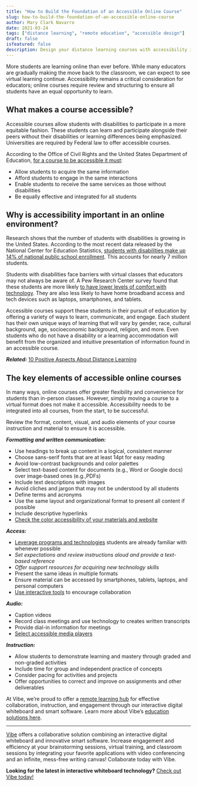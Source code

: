 ```yaml
---
title: "How to Build the Foundation of an Accessible Online Course"
slug: how-to-build-the-foundation-of-an-accessible-online-course
author: Mary Clark Navarro
date: 2021-03-24
tags: ["distance learning", "remote education", "accessible design"]
draft: false
isfeatured: false
description: Design your distance learning courses with accessibility in mind by using these helpful tips.
---
```




More students are learning online than ever before. While many educators are gradually making the move back to the classroom, we can expect to see virtual learning continue. Accessibility remains a critical consideration for educators; online courses require review and structuring to ensure all students have an equal opportunity to learn. 

## What makes a course accessible?

Accessible courses allow students with disabilities to participate in a more equitable fashion. These students can learn and participate alongside their peers without their disabilities or learning differences being emphasized. Universities are required by Federal law to offer accessible courses.

According to the Office of Civil Rights and the United States Department of Education, [for a course to be accessible it must](https://www.justice.gov/crt/vi-accessibility-standards-electronic-and-information-technology-accessibility-standards):

- Allow students to acquire the same information
- Afford students to engage in the same interactions
- Enable students to receive the same services as those without disabilities
- Be equally effective and integrated for all students
## Why is accessibility important in an online environment?

Research shows that the number of students with disabilities is growing in the United States. According to the most recent data released by the National Center for Education Statistics, [students with disabilities make up 14% of national public school enrollment](https://nces.ed.gov/programs/coe/indicator_cgg.asp). This accounts for nearly 7 million students.

Students with disabilities face barriers with virtual classes that educators may not always be aware of. A Pew Research Center survey found that these students are more likely [to have lower levels of comfort with technology](https://www.pewresearch.org/fact-tank/2017/04/07/disabled-americans-are-less-likely-to-use-technology/). They are also less likely to have home broadband access and tech devices such as laptops, smartphones, and tablets.

Accessible courses support these students in their pursuit of education by offering a variety of ways to learn, communicate, and engage. Each student has their own unique ways of learning that will vary by gender, race, cultural background, age, socioeconomic background, religion, and more. Even students who do not have a disability or a learning accommodation will benefit from the organized and intuitive presentation of information found in an accessible course.

***Related:*** [10 Positive Aspects About Distance Learning](https://vibe.us/blog/10-positive-aspects-to-distance-learning/)

## The key elements of accessible online courses

In many ways, online courses offer greater flexibility and convenience for students than in-person classes. However, simply moving a course to a virtual format does not make it accessible.  Accessibility needs to be integrated into all courses, from the start, to be successful. 

Review the format, content, visual, and audio elements of your course instruction and material to ensure it is accessible.

***Formatting and written communication:***

- Use headings to break up content in a logical, consistent manner
- Choose sans-serif fonts that are at least 14pt for easy reading
- Avoid low-contrast backgrounds and color palettes
- Select text-based content for documents (e.g., Word or Google docs) over image-based ones (e.g.,PDFs)
- Include text descriptions with images
- Avoid cliches and jargon that may not be understood by all students
- Define terms and acronyms
- Use the same layout and organizational format to present all content if possible
- Include descriptive hyperlinks
- [Check the color accessibility of your materials and website](https://www.inside.iastate.edu/article/2016/07/21/color)


***Access:***

- [Leverage programs and technologies](https://vibe.us/blog/the-technical-tools-that-have-made-education-possible-during-the-pandemic/) students are already familiar with whenever possible
- *Set expectations and review instructions aloud and provide a text-based reference* 
- *Offer support resources for acquiring new technology skills*
- Present the same ideas in multiple formats
- Ensure material can be accessed by smartphones, tablets, laptops, and personal computers
- [Use interactive tools](https://vibe.us/blog/interactive-whiteboarding-for-distance-learning-lessons/) to encourage collaboration


***Audio:***

- Caption videos 
- Record class meetings and use technology to creates written transcripts 
- Provide dial-in information for meetings
- [Select accessible media players](https://www.oaisd.org/about-us/ada-compliance/digital-accessibility-resources/creating-accessible-media/)


***Instruction:***

- Allow students to demonstrate learning and mastery through graded and non-graded activities
- Include time for group and independent practice of concepts
- Consider pacing for activities and projects
- Offer opportunities to correct and improve on assignments and other deliverables

At Vibe, we’re proud to offer a [remote learning hub](https://vibe.us/) for effective collaboration, instruction, and engagement through our interactive digital whiteboard and smart software. Learn more about Vibe’s [education solutions here](https://vibe.us/lp/scenario-education/).



----------

[Vibe](https://vibe.us/) offers a collaborative solution combining an interactive digital whiteboard and innovative smart software. Increase engagement and efficiency at your brainstorming sessions, virtual training, and classroom sessions by integrating your favorite applications with video conferencing and an infinite, mess-free writing canvas! Collaborate today with Vibe.

**Looking for the latest in interactive whiteboard technology?** [Check out Vibe today!](https://vibe.us/order/)
